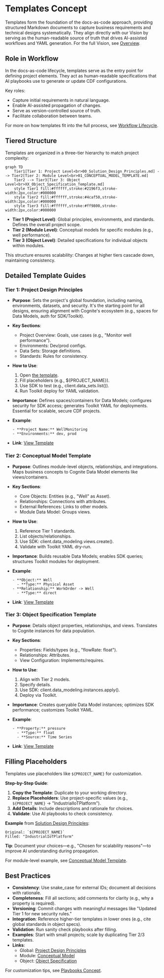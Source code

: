 # Templates Concept

Templates form the foundation of the docs-as-code approach, providing structured
Markdown documents to capture business requirements and technical designs
systematically. They align directly with our Vision by serving as the
human-readable source of truth that drives AI-assisted workflows and YAML
generation. For the full Vision, see [Overview](../overview.md).

## Role in Workflow

In the docs-as-code lifecycle, templates serve as the entry point for defining
project elements. They act as human-readable specifications that AI playbooks
use to generate or update CDF configurations.

Key roles:

- Capture initial requirements in natural language.
- Enable AI-assisted propagation of changes.
- Serve as version-controlled source of truth.
- Facilitate collaboration between teams.

For more on how templates fit into the full process, see
[Workflow Lifecycle](workflow_lifecycle.md).

## Tiered Structure

Templates are organized in a three-tier hierarchy to match project complexity:

```mermaid
graph TD
    Tier1[Tier 1: Project Level<br>00_Solution_Design_Principles.md] --> Tier2[Tier 2: Module Level<br>01_CONCEPTUAL_MODEL_TEMPLATE.md]
    Tier2 --> Tier3[Tier 3: Object Level<br>XX_Object_Specification_Template.md]
    style Tier1 fill:#ffffff,stroke:#2196f3,stroke-width:2px,color:#000000
    style Tier2 fill:#ffffff,stroke:#4caf50,stroke-width:2px,color:#000000
    style Tier3 fill:#ffffff,stroke:#ff9800,stroke-width:2px,color:#000000
```

- **Tier 1 (Project Level)**: Global principles, environments, and standards.
  Defines the overall project scope.
- **Tier 2 (Module Level)**: Conceptual models for specific modules (e.g., well
  performance).
- **Tier 3 (Object Level)**: Detailed specifications for individual objects
  within modules.

This structure ensures scalability: Changes at higher tiers cascade down,
maintaining consistency.

## Detailed Template Guides

### Tier 1: Project Design Principles

- **Purpose**: Sets the project's global foundation, including naming,
  environments, datasets, and security. It's the starting point for all designs,
  ensuring alignment with Cognite's ecosystem (e.g., spaces for Data Models,
  auth for SDK/Toolkit).

- **Key Sections**:

  - Project Overview: Goals, use cases (e.g., "Monitor well performance").
  - Environments: Dev/prod configs.
  - Data Sets: Storage definitions.
  - Standards: Rules for consistency.

- **How to Use**:

  1. Open [the template](../templates/00_Solution_Design_Principles.md).
  1. Fill placeholders (e.g., ${PROJECT_NAME}).
  1. Use SDK to test (e.g., client.data_sets.list()).
  1. Run Toolkit deploy for YAML validation.

- **Importance**: Defines spaces/containers for Data Models; configures security
  for SDK access; generates Toolkit YAML for deployments. Essential for
  scalable, secure CDF projects.

- **Example**:

  ```
  - **Project Name:** WellMonitoring
  - **Environments:** dev, prod
  ```

- **Link**: [View Template](../templates/00_Solution_Design_Principles.md)

### Tier 2: Conceptual Model Template

- **Purpose**: Outlines module-level objects, relationships, and integrations.
  Maps business concepts to Cognite Data Model elements like views/containers.

- **Key Sections**:

  - Core Objects: Entities (e.g., "Well" as Asset).
  - Relationships: Connections with attributes.
  - External References: Links to other models.
  - Module Data Model: Groups views.

- **How to Use**:

  1. Reference Tier 1 standards.
  1. List objects/relationships.
  1. Use SDK: client.data_modeling.views.create().
  1. Validate with Toolkit YAML dry-run.

- **Importance**: Builds reusable Data Models; enables SDK queries; structures
  Toolkit modules for deployment.

- **Example**:

  ```
  - **Object:** Well
    - **Type:** Physical Asset
  - **Relationship:** WorkOrder -> Well
    - **Type:** direct
  ```

- **Link**: [View Template](../templates/01_CONCEPTUAL_MODEL_TEMPLATE.md)

### Tier 3: Object Specification Template

- **Purpose**: Details object properties, relationships, and views. Translates
  to Cognite instances for data population.

- **Key Sections**:

  - Properties: Fields/types (e.g., "flowRate: float").
  - Relationships: Attributes.
  - View Configuration: Implements/requires.

- **How to Use**:

  1. Align with Tier 2 models.
  1. Specify details.
  1. Use SDK: client.data_modeling.instances.apply().
  1. Deploy via Toolkit.

- **Importance**: Creates queryable Data Model instances; optimizes SDK
  performance; customizes Toolkit YAML.

- **Example**:

  ```
  - **Property:** pressure
    - **Type:** float
    - **Source:** Time Series
  ```

- **Link**: [View Template](../templates/XX_Object_Specification_Template.md)

## Filling Placeholders

Templates use placeholders like `${PROJECT_NAME}` for customization.

**Step-by-Step Guide**:

1. **Copy the Template**: Duplicate to your working directory.
1. **Replace Placeholders**: Use project-specific values (e.g.,
   `${PROJECT_NAME}` → "IndustrialIoTPlatform").
1. **Add Details**: Include descriptions and rationale for choices.
1. **Validate**: Use AI playbooks to check consistency.

**Example** from
[Solution Design Principles](../templates/00_Solution_Design_Principles.md):

```
Original: `${PROJECT_NAME}`
Filled: "IndustrialIoTPlatform"
```

**Tip**: Document your choices—e.g., "Chosen for scalability reasons"—to improve
AI understanding during propagation.

For module-level example, see
[Conceptual Model Template](../templates/01_CONCEPTUAL_MODEL_TEMPLATE.md).

## Best Practices

- **Consistency**: Use snake_case for external IDs; document all decisions with
  rationale.
- **Completeness**: Fill all sections; add comments for clarity (e.g., why a
  property is required).
- **Versioning**: Commit changes with meaningful messages like "Updated Tier 1
  for new security rules."
- **Integration**: Reference higher-tier templates in lower ones (e.g., cite
  global standards in object specs).
- **Validation**: Run sanity check playbooks after filling.
- **Examples**: Start with small projects; scale by duplicating Tier 2/3
  templates.
- **Links**:
  - Global:
    [Project Design Principles](../templates/00_Solution_Design_Principles.md)
  - Module: [Conceptual Model](../templates/01_CONCEPTUAL_MODEL_TEMPLATE.md)
  - Object:
    [Object Specification](../templates/XX_Object_Specification_Template.md)

For customization tips, see [Playbooks Concept](playbooks.md).
